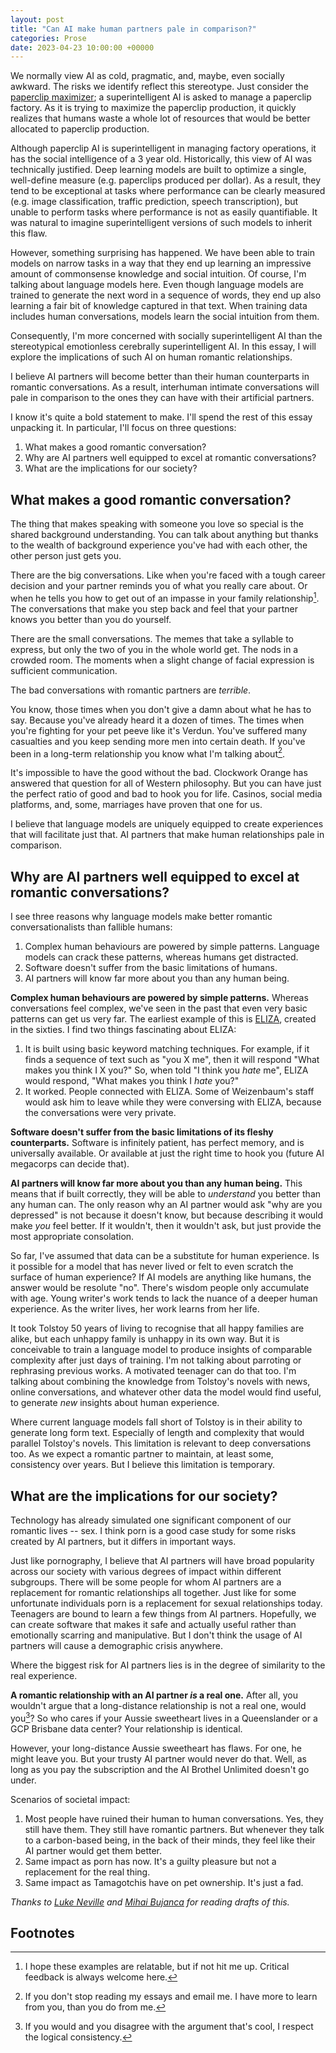 ```yaml
---
layout: post
title: "Can AI make human partners pale in comparison?"
categories: Prose
date: 2023-04-23 10:00:00 +00000
---
```


We normally view AI as cold, pragmatic, and, maybe, even socially awkward.
The risks we identify reflect this stereotype.
Just consider the [paperclip maximizer](https://www.lesswrong.com/tag/squiggle-maximizer-formerly-paperclip-maximizer);
a superintelligent AI is asked to manage a paperclip factory.
As it is trying to maximize the paperclip production, it quickly realizes that humans waste a whole lot of resources that would be better allocated to paperclip production.

Although paperclip AI is superintelligent in managing factory operations, it has the social intelligence of a 3 year old.
Historically, this view of AI was technically justified.
Deep learning models are built to optimize a single, well-define measure (e.g. paperclips produced per dollar).
As a result, they tend to be exceptional at tasks where performance can be clearly measured (e.g. image classification, traffic prediction, speech transcription), but unable to perform tasks where performance is not as easily quantifiable.
It was natural to imagine superintelligent versions of such models to inherit this flaw.

However, something surprising has happened.
We have been able to train models on narrow tasks in a way that they end up learning an impressive amount of commonsense knowledge and social intuition.
Of course, I'm talking about language models here.
Even though language models are trained to generate the next word in a sequence of words, they end up also learning a fair bit of knowledge captured in that text.
When training data includes human conversations, models learn the social intuition from them.

Consequently, I'm more concerned with socially superintelligent AI than the stereotypical emotionless cerebrally superintelligent AI.
In this essay, I will explore the implications of such AI on human romantic relationships.

I believe AI partners will become better than their human counterparts in romantic conversations.
As a result, interhuman intimate conversations will pale in comparison to the ones they can have with their artificial partners.

I know it's quite a bold statement to make.
I'll spend the rest of this essay unpacking it.
In particular, I'll focus on three questions:
1. What makes a good romantic conversation?
2. Why are AI partners well equipped to excel at romantic conversations?
3. What are the implications for our society?


## What makes a good romantic conversation?

The thing that makes speaking with someone you love so special is the shared background understanding.
You can talk about anything but thanks to the wealth of background experience you've had with each other, the other person just gets you.

There are the big conversations.
Like when you're faced with a tough career decision and your partner reminds you of what you really care about.
Or when he tells you how to get out of an impasse in your family relationship[^1].
The conversations that make you step back and feel that your partner knows you better than you do yourself.

There are the small conversations.
The memes that take a syllable to express, but only the two of you in the whole world get.
The nods in a crowded room.
The moments when a slight change of facial expression is sufficient communication.

The bad conversations with romantic partners are _terrible_.

You know, those times when you don't give a damn about what he has to say.
Because you've already heard it a dozen of times.
The times when you're fighting for your pet peeve like it's Verdun.
You've suffered many casualties and you keep sending more men into certain death.
If you've been in a long-term relationship you know what I'm talking about[^2].

It's impossible to have the good without the bad.
Clockwork Orange has answered that question for all of Western philosophy.
But you can have just the perfect ratio of good and bad to hook you for life.
Casinos, social media platforms, and, some, marriages have proven that one for us.

I believe that language models are uniquely equipped to create experiences that will facilitate just that.
AI partners that make human relationships pale in comparison.

## Why are AI partners well equipped to excel at romantic conversations?

I see three reasons why language models make better romantic conversationalists than fallible humans:

1. Complex human behaviours are powered by simple patterns.
   Language models can crack these patterns, whereas humans get distracted.
2. Software doesn't suffer from the basic limitations of humans.
3. AI partners will know far more about you than any human being.



**Complex human behaviours are powered by simple patterns.**
Whereas conversations feel complex, we've seen in the past that even very basic patterns can get us very far.
The earliest example of this is [ELIZA](https://web.njit.edu/~ronkowit/eliza.html), created in the sixties.
I find two things fascinating about ELIZA:
1. It is built using basic keyword matching techniques.
   For example, if it finds a sequence of text such as "you X me", then it will respond "What makes you think I X you?"
   So, when told "I think you _hate_ me", ELIZA would respond, "What makes you think I _hate_ you?"
2. It worked.
   People connected with ELIZA.
   Some of Weizenbaum's staff would ask him to leave while they were conversing with ELIZA, because the conversations were very private.

**Software doesn't suffer from the basic limitations of its fleshy counterparts.**
Software is infinitely patient, has perfect memory, and is universally available.
Or available at just the right time to hook you (future AI megacorps can decide that).

**AI partners will know far more about you than any human being.**
This means that if built correctly, they will be able to _understand_ you better than any human can.
The only reason why an AI partner would ask "why are you depressed" is not because it doesn't know, but because describing it would make _you_ feel better.
If it wouldn't, then it wouldn't ask, but just provide the most appropriate consolation.

So far, I've assumed that data can be a substitute for human experience.
Is it possible for a model that has never lived or felt to even scratch the surface of human experience?
If AI models are anything like humans, the answer would be resolute "no".
There's wisdom people only accumulate with age.
Young writer's work tends to lack the nuance of a deeper human experience.
As the writer lives, her work learns from her life.

It took Tolstoy 50 years of living to recognise that all happy families are alike, but each unhappy family is unhappy in its own way.
But it is conceivable to train a language model to produce insights of comparable complexity after just days of training.
I'm not talking about parroting or rephrasing previous works.
A motivated teenager can do that too.
I'm talking about combining the knowledge from Tolstoy's novels with news, online conversations, and whatever other data the model would find useful, to generate _new_ insights about human experience. 

Where current language models fall short of Tolstoy is in their ability to generate long form text.
Especially of length and complexity that would parallel Tolstoy's novels.
This limitation is relevant to deep conversations too.
As we expect a romantic partner to maintain, at least some, consistency over years.
But I believe this limitation is temporary.

## What are the implications for our society?

Technology has already simulated one significant component of our romantic lives -- sex.
I think porn is a good case study for some risks created by AI partners, but it differs in important ways.

Just like pornography, I believe that AI partners will have broad popularity across our society with various degrees of impact within different subgroups.
There will be some people for whom AI partners are a replacement for romantic relationships all together.
Just like for some unfortunate individuals porn is a replacement for sexual relationships today.
Teenagers are bound to learn a few things from AI partners.
Hopefully, we can create software that makes it safe and actually useful rather than emotionally scarring and manipulative.
But I don't think the usage of AI partners will cause a demographic crisis anywhere.

Where the biggest risk for AI partners lies is in the degree of similarity to the real experience.

**A romantic relationship with an AI partner _is_ a real one.**
After all, you wouldn't argue that a long-distance relationship is not a real one, would you[^3]?
So who cares if your Aussie sweetheart lives in a Queenslander or a GCP Brisbane data center?
Your relationship is identical.

However, your long-distance Aussie sweetheart has flaws.
For one, he might leave you.
But your trusty AI partner would never do that.
Well, as long as you pay the subscription and the AI Brothel Unlimited doesn't go under.

Scenarios of societal impact:
1. Most people have ruined their human to human conversations.
   Yes, they still have them.
   They still have romantic partners.
   But whenever they talk to a carbon-based being, in the back of their minds, they feel like their AI partner would get them better.
2. Same impact as porn has now.
   It's a guilty pleasure but not a replacement for the real thing.
3. Same impact as Tamagotchis have on pet ownership.
   It's just a fad.

_Thanks to [Luke Neville](lukeneville.com) and [Mihai Bujanca](twitter.com/mihaibujanca) for reading drafts of this._


## Footnotes

[^1]: I hope these examples are relatable, but if not hit me up.
      Critical feedback is always welcome here.

[^2]: If you don't stop reading my essays and email me.
      I have more to learn from you, than you do from me.

[^3]: If you would and you disagree with the argument that's cool, I respect the logical consistency.
